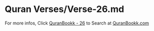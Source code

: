 # Quran Verses/Verse-26.md 

For more infos, Click [QuranBookk - 26](https://www.quranbookk.com/quran/search?q=26) to Search at [QuranBookk.com](http://quranbookk.com/)